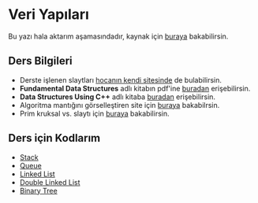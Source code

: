 # Veri Yapıları <!-- omit in toc -->

Bu yazı hala aktarım aşamasındadır, kaynak için [buraya](https://www.yemreak.com/2017/10/veri-yaplar.html) bakabilirsin.

<!-- TOOD Aktarılması tamamlanmadı  
http://yemreak.blogspot.com/2017/10/veri-yaplar.html
-->

## Ders Bilgileri

- Derste işlenen slaytları [hocanın kendi sitesinde][Hocanın Sitesi] de bulabilirsin.
- **Fundamental Data Structures** adlı kitabın pdf'ine [buradan][Fundemental Data Structures] erişebilirsin.
- **Data Structures Using C++** adlı kitaba [buradan][Data Structures Using C++] erişebilirsin.
- Algoritma mantığını görselleştiren site için [buraya][Visioalgo] bakabilrsin.
- Prim kruksal vs. slaytı için [buraya](https://issuu.com/jemujan/docs/algoritma_analizi) bakabilirsin.

## Ders için Kodlarım

- [Stack]
- [Queue]
- [Linked List]
- [Double Linked List]
- [Binary Tree]

<!-- Harici Bağlantılar -->

[Stack]: %C3%96%C4%9Frenci%20Notlar%C4%B1%2FStack.c
[Queue]: %C3%96%C4%9Frenci%20Notlar%C4%B1%5CQueue.c
[Linked List]: %C3%96%C4%9Frenci%20Notlar%C4%B1%2FLinkedList.c
[Double Linked List]: https://www.yemreak.com/2017/10/double-linked-list-acklamas.html
[Binary Tree]: %C3%96%C4%9Frenci%20Notlar%C4%B1%5CBinary%20Tree.c

[Hocanın Sitesi]: http://www.oguzhanoztas.com/
[Fundemental Data Structures]: http://www.sncwgs.ac.in/wp-content/uploads/2015/11/Fundamental-Data-Structures.pdf
[Data Structures Using C++]: http://bu.edu.eg/portal/uploads/Computers%20and%20Informatics/Computer%20Science/1266/crs-10600/Files/Esam%20Halim%20Houssein%20Abd%20El-Halim_4-%20Data-Structure%20Using%20C++%20Malik.pdf
[Visioalgo]: https://visualgo.net/en

